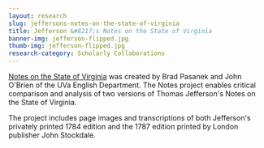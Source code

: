 ```yaml
---
layout: research
slug: jeffersons-notes-on-the-state-of-virginia
title: Jefferson &#8217;s Notes on the State of Virginia
banner-img: jefferson-flipped.jpg
thumb-img: jefferson-flipped.jpg
research-category: Scholarly Collaborations
---
```


[Notes on the State of Virginia](http://jefferson-notes.org/) was created by Brad Pasanek and John O'Brien of the UVa English Department. The Notes project enables critical comparison and analysis of two versions of Thomas Jefferson's Notes on the State of Virginia. 

The project includes page images and transcriptions of both Jefferson's privately printed 1784 edition and the 1787 edition printed by London publisher John Stockdale.

